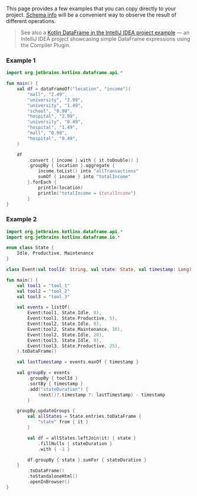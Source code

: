 [//]: # (title: Compiler plugin examples)

This page provides a few examples that you can copy directly to your project.
[Schema info](staticInterpretation.md#schema-info) will be a convenient way to observe the result of different operations.

> See also a [Kotlin DataFrame in the IntelliJ IDEA project example](https://github.com/Kotlin/dataframe/blob/master/examples/kotlin-dataframe-plugin-example) 
> — an IntelliJ IDEA project showcasing simple DataFrame expressions using the Compiler Plugin.

### Example 1

```kotlin
import org.jetbrains.kotlinx.dataframe.api.*

fun main() {
    val df = dataFrameOf("location", "income")(
        "mall", "2.49",
        "university", "2.99",
        "university", "1.49",
        "school", "0.99",
        "hospital", "2.99",
        "university", "0.49",
        "hospital", "1.49",
        "mall", "0.99",
        "hospital", "0.49",
    )

    df
        .convert { income }.with { it.toDouble() }
        .groupBy { location }.aggregate {
            income.toList() into "allTransactions"
            sumOf { income } into "totalIncome"
        }.forEach {
            println(location)
            println("totalIncome = $totalIncome")
        }
}
```

### Example 2

```kotlin
import org.jetbrains.kotlinx.dataframe.api.*
import org.jetbrains.kotlinx.dataframe.io.*

enum class State {
    Idle, Productive, Maintenance
}

class Event(val toolId: String, val state: State, val timestamp: Long)

fun main() {
    val tool1 = "tool_1"
    val tool2 = "tool_2"
    val tool3 = "tool_3"

    val events = listOf(
        Event(tool1, State.Idle, 0),
        Event(tool1, State.Productive, 5),
        Event(tool2, State.Idle, 0),
        Event(tool2, State.Maintenance, 10),
        Event(tool2, State.Idle, 20),
        Event(tool3, State.Idle, 0),
        Event(tool3, State.Productive, 25),
    ).toDataFrame()

    val lastTimestamp = events.maxOf { timestamp }

    val groupBy = events
        .groupBy { toolId }
        .sortBy { timestamp }
        .add("stateDuration") {
            (next()?.timestamp ?: lastTimestamp) - timestamp
        }

    groupBy.updateGroups {
        val allStates = State.entries.toDataFrame {
            "state" from { it }
        }

        val df = allStates.leftJoin(it) { state }
            .fillNulls { stateDuration }
            .with { -1 }

        df.groupBy { state }.sumFor { stateDuration }
    }
        .toDataFrame()
        .toStandaloneHtml()
        .openInBrowser()
}
```
